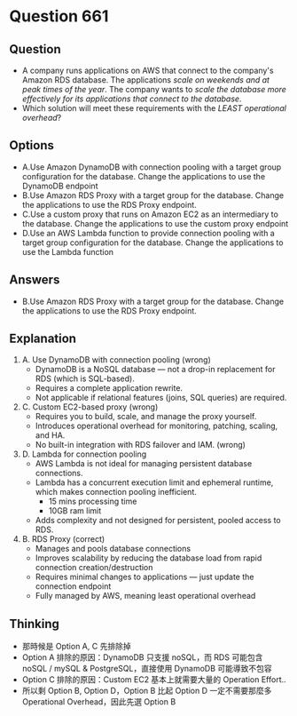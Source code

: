 # Question 661
## Question
* A company runs applications on AWS that connect to the company's Amazon RDS database. The applications *scale on weekends and at peak times of the year*. The company wants to *scale the database more effectively for its applications that connect to the database*.
* Which solution will meet these requirements with the *LEAST operational overhead*?

## Options
* A.Use Amazon DynamoDB with connection pooling with a target group configuration for the database. Change the applications to use the DynamoDB endpoint
* B.Use Amazon RDS Proxy with a target group for the database. Change the applications to use the RDS Proxy endpoint.
* C.Use a custom proxy that runs on Amazon EC2 as an intermediary to the database. Change the applications to use the custom proxy endpoint
* D.Use an AWS Lambda function to provide connection pooling with a target group configuration for the database. Change the applications to use the Lambda function

## Answers
* B.Use Amazon RDS Proxy with a target group for the database. Change the applications to use the RDS Proxy endpoint.

## Explanation
1. A. Use DynamoDB with connection pooling (wrong)
   * DynamoDB is a NoSQL database — not a drop-in replacement for RDS (which is SQL-based).
   * Requires a complete application rewrite.
   * Not applicable if relational features (joins, SQL queries) are required.
2. C. Custom EC2-based proxy (wrong)
   * Requires you to build, scale, and manage the proxy yourself.
   * Introduces operational overhead for monitoring, patching, scaling, and HA.
   * No built-in integration with RDS failover and IAM. (wrong)
3. D. Lambda for connection pooling
   * AWS Lambda is not ideal for managing persistent database connections.
   * Lambda has a concurrent execution limit and ephemeral runtime, which makes connection pooling inefficient.
     * 15 mins processing time
     * 10GB ram limit
   * Adds complexity and not designed for persistent, pooled access to RDS.
4. B. RDS Proxy (correct)
   * Manages and pools database connections
   * Improves scalability by reducing the database load from rapid connection creation/destruction 
   * Requires minimal changes to applications — just update the connection endpoint 
   * Fully managed by AWS, meaning least operational overhead 


## Thinking
* 那時候是 Option A, C 先排除掉
* Option A 排除的原因：DynamoDB 只支援 noSQL，而 RDS 可能包含 noSQL / mySQL & PostgreSQL，直接使用 DynamoDB 可能導致不包容
* Option C 排除的原因：Custom EC2 基本上就需要大量的 Operation Effort..
* 所以剩 Option B, Option D，Option B 比起 Option D 一定不需要那麼多 Operational Overhead，因此先選 Option B